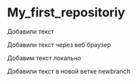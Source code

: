 ﻿# My_first_repositoriy

Добавили текст

Добавили текст через веб браузер

Добавим текст локально

Добавили текст в новой ветке newbranch

